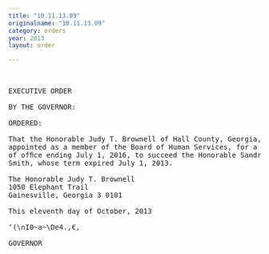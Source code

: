 ```yaml
---
title: "10.11.13.09"
originalname: "10.11.13.09"
category: orders
year: 2013
layout: order

---
```

<pre>
 

EXECUTIVE ORDER

BY THE GOVERNOR:

ORDERED:

That the Honorable Judy T. Brownell of Hall County, Georgia, is
appointed as a member of the Board of Human Services, for a term
of ofﬁce ending July 1, 2016, to succeed the Honorable Sandra R.
Smith, whose term expired July 1, 2013.

The Honorable Judy T. Brownell
1050 Elephant Trail
Gainesville, Georgia 3 0101

This eleventh day of October, 2013

‘(\nI0~a~\De4.,€,

GOVERNOR

</pre>
